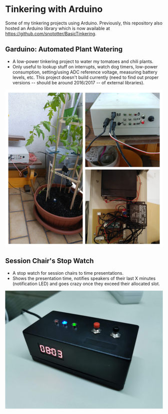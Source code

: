# Tinkering with Arduino
Some of my tinkering projects using Arduino.
Previously, this repository also hosted an Arduino library which is now available at https://github.com/snototter/BasicTinkering.


## Garduino: Automated Plant Watering
* A low-power tinkering project to water my tomatoes and chili plants.
* Only useful to lookup stuff on interrupts, watch dog timers, low-power consumption, setting/using ADC reference voltage, measuring battery levels, etc. This project doesn't build currently (need to find out proper versions -- should be around 2016/2017 -- of external libraries).

![Example image for Garduino](./Garduino/garduino.jpg "The magic watering box")


## Session Chair's Stop Watch
* A stop watch for session chairs to time presentations.
* Shows the presentation time, notifies speakers of their last X minutes (notification LED) and goes crazy once they exceed their allocated slot.

![Example image for Session Chair project](./SessionChairWatch/session-chair.jpg "Session Chair's Stop Watch")

